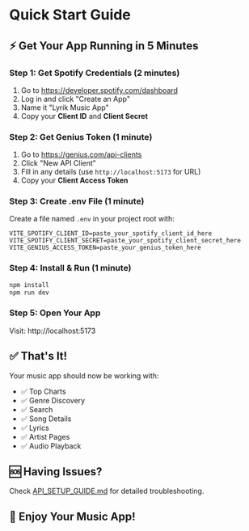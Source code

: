 # Quick Start Guide

## ⚡ Get Your App Running in 5 Minutes

### Step 1: Get Spotify Credentials (2 minutes)
1. Go to https://developer.spotify.com/dashboard
2. Log in and click "Create an App"
3. Name it "Lyrik Music App"
4. Copy your **Client ID** and **Client Secret**

### Step 2: Get Genius Token (1 minute)
1. Go to https://genius.com/api-clients
2. Click "New API Client"
3. Fill in any details (use `http://localhost:5173` for URL)
4. Copy your **Client Access Token**

### Step 3: Create .env File (1 minute)
Create a file named `.env` in your project root with:

```env
VITE_SPOTIFY_CLIENT_ID=paste_your_spotify_client_id_here
VITE_SPOTIFY_CLIENT_SECRET=paste_your_spotify_client_secret_here
VITE_GENIUS_ACCESS_TOKEN=paste_your_genius_token_here
```

### Step 4: Install & Run (1 minute)
```bash
npm install
npm run dev
```

### Step 5: Open Your App
Visit: http://localhost:5173

## ✅ That's It!

Your music app should now be working with:
- ✅ Top Charts
- ✅ Genre Discovery
- ✅ Search
- ✅ Song Details
- ✅ Lyrics
- ✅ Artist Pages
- ✅ Audio Playback

## 🆘 Having Issues?

Check [API_SETUP_GUIDE.md](./API_SETUP_GUIDE.md) for detailed troubleshooting.

## 🎵 Enjoy Your Music App!
